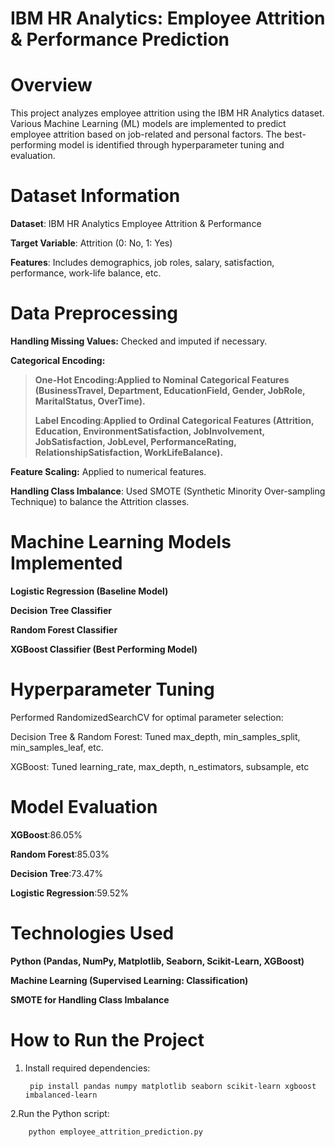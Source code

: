 # IBM HR Analytics: Employee Attrition & Performance Prediction
# Overview 
This project analyzes employee attrition using the IBM HR Analytics dataset. Various Machine Learning (ML) models are implemented to predict employee attrition based on job-related and personal factors. The best-performing model is identified through hyperparameter tuning and evaluation.

# Dataset Information
**Dataset**: 
IBM HR Analytics Employee Attrition & Performance

 **Target Variable**:
Attrition (0: No, 1: Yes)

**Features**: 
Includes demographics, job roles, salary, satisfaction, performance, work-life balance, etc.

# Data Preprocessing

**Handling Missing Values:** Checked and imputed if necessary.

**Categorical Encoding:**

> **One-Hot Encoding:Applied to Nominal Categorical Features (BusinessTravel, Department, EducationField, Gender, JobRole, MaritalStatus, OverTime).**
> 
> **Label Encoding**:**Applied to Ordinal Categorical Features (Attrition, Education, EnvironmentSatisfaction, JobInvolvement, JobSatisfaction, JobLevel, PerformanceRating, RelationshipSatisfaction, WorkLifeBalance).**

**Feature Scaling:** Applied to numerical features.

**Handling Class Imbalance**: Used SMOTE (Synthetic Minority Over-sampling Technique) to balance the Attrition classes.

# **Machine Learning Models Implemented**

**Logistic Regression (Baseline Model)**

**Decision Tree Classifier**

**Random Forest Classifier**

**XGBoost Classifier (Best Performing Model)**

# Hyperparameter Tuning

Performed RandomizedSearchCV for optimal parameter selection:

Decision Tree & Random Forest: Tuned max_depth, min_samples_split, min_samples_leaf, etc.

XGBoost: Tuned learning_rate, max_depth, n_estimators, subsample, etc

# Model Evaluation

**XGBoost**:86.05%

**Random Forest**:85.03%

**Decision Tree**:73.47%

**Logistic Regression**:59.52%

# Technologies Used

**Python (Pandas, NumPy, Matplotlib, Seaborn, Scikit-Learn, XGBoost)**

**Machine Learning (Supervised Learning: Classification)**

**SMOTE for Handling Class Imbalance**

#  How to Run the Project

1. Install required dependencies:
         
        pip install pandas numpy matplotlib seaborn scikit-learn xgboost imbalanced-learn
   
2.Run the Python script:

        python employee_attrition_prediction.py
